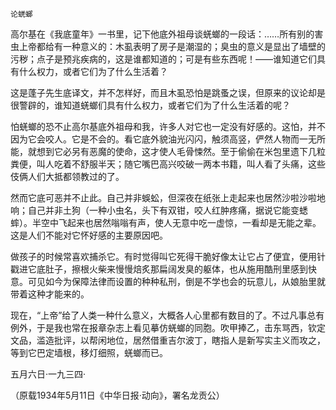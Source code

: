     论蜣螂 

   高尔基在《我底童年》一书里，记下他底外祖母谈蜣螂的一段话：……所有别的害虫上帝都给有一种意义的：木虱表明了房子是潮湿的；臭虫的意义是显出了墙壁的污秽；点子是预兆疾病的，这是谁都知道的；可是有些东西呢！——谁知道它们具有什么权力，或者它们为了什么生活着？

   这是蓬子先生底译文，并不怎样好，而且木虱恐怕是跳蚤之误，但原来的议论却是很警辟的，谁知道蜣螂们具有什么权力，或者它们为了什么生活着的呢？

   怕蜣螂的恐不止高尔基底外祖母和我，许多人对它也一定没有好感的。这怕，并不因为它会咬人。它是不会的。看它底外貌油光闪闪，触须高竖，俨然人物而一无所能，就想到它必另有恶魔的使命，这才使人毛骨悚然。至于偷偷在米包里遗下几粒粪便，叫人吃着不舒服半天；随它嘴巴高兴咬破一两本书籍，叫人看了头痛，这些伎俩人们大抵都领教过的了。

   然而它底可恶并不止此。自己并非蜈蚣，但深夜在纸张上走起来也居然沙啦沙啦地响；自己并非土狗（一种小虫名，头下有双钳，咬人红肿疼痛，据说它能变蟋蟀）。半空中飞起来也居然嗡嗡有声，使人无意中吃一虚惊，一看却是无能之辈。这是人们不能对它怀好感的主要原因吧。

   做孩子的时候常喜欢捕杀它。有时觉得叫它死得干脆好像太让它占了便宜，便用针戳进它底肚子，擦根火柴来慢慢焙炙那扁阔发臭的躯体，也从施用酷刑里感到快意。可见如今为保障法律而设置的种种私刑，倒是不学也会的玩意儿，从娘胎里就带着这种才能来的。

   现在，“上帝”给了人类一种什么意义，大概各人心里都有数目的了。不过凡事总有例外，于是我也常在报章杂志上看见摹仿蜣螂的同胞。吹甲捧乙，击东骂西，钦定文品，滥造批评，以帮闲地位，居然借重吉尔波丁，瞎指人是新写实主义而攻之，等到它巴定墙根，移灯细照，蜣螂而已。

   五月六日·一九三四·

   （原载1934年5月11日《中华日报·动向》，署名龙贡公）

